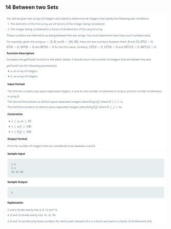 ### 14 Between two Sets

<img src='../images/14-1.png'>
<img src='../images/14-2.png'>
<img src='../images/14-3.png'>